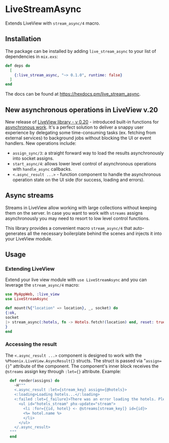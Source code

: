 # LiveStreamAsync

Extends LiveView with `stream_async/4` macro.

## Installation

The package can be installed by adding `live_stream_async` to your list of dependencies in `mix.exs`:

```elixir
def deps do
  [
    {:live_stream_async, "~> 0.1.0", runtime: false}
  ]
end
```

The docs can be found at <https://hexdocs.pm/live_stream_async>.

## New asynchronous operations in LiveView v.20

  New release of [LiveView library - v 0.20](https://hexdocs.pm/phoenix_live_view/Phoenix.LiveView.html) - introduced built-in functions for [asynchronous work](https://hexdocs.pm/phoenix_live_view/0.20.14/Phoenix.LiveView.html#module-async-operations).  It's a perfect solution to deliver a snappy user experience by delegating some time-consuming tasks (ex. fetching from external services) to background jobs without blocking the UI or event handlers. New operations include:

  - `assign_sync/3`: a straight forward way to load the results asynchronously into socket assigns.
  - `start_async/4`: allows lower level control of asynchronous operations with `handle_async` callbacks.
  - `<.async_result ...>` - function component to handle the asynchronous operation state on the UI side (for success, loading and errors).

  ## Async streams

  Streams in LiveView allow working with large collections without keeping them on the server. In case you want to work with `streams` assigns asynchronously you may need to resort to low level control functions.

  This library provides a convenient macro `stream_async/4` that auto-generates all the necessary boilerplate behind the scenes and injects it into your LiveView module.

  ## Usage

  ### Extending LiveView

  Extend your live view module with `use LiveStreamAsync` and you can leverage the `stream_async/4` macro:

  ```elixir
  use MyAppWeb, :live_view
  use LiveStreamAsync

  def mount(%{"location" => location}, _, socket) do
  {:ok,
  socket
  |> stream_async(:hotels, fn -> Hotels.fetch!(location) end, reset: true)
  }
  end
  ```

  ### Accessing the result

  The `<.async_result ...>` component is designed to work with the `%Phoenix.LiveView.AsyncResult{}` structs. The struct is passed via "`assign={}`" attribute of the component. The component's inner block receives the `@streams` assign key through `:let={}` attribute. Example:
  ```elixir
    def render(assigns) do
      ~H"""
      <.async_result :let={stream_key} assign={@hotels}>
      <:loading>Loading hotels...</:loading>
      <:failed :let={_failure}>There was an error loading the hotels. Please try again later.</:failed>
        <ul id="hotels_stream" phx-update="stream">
          <li :for={{id, hotel} <- @streams[stream_key]} id={id}>
          <%= hotel.name %>
          </li>
        </ul>
      </.async_result>
    """
    end
  ```


